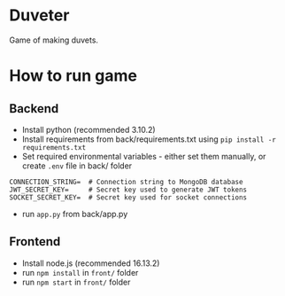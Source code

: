 # Duveter
Game of making duvets. 

# How to run game

## Backend
- Install python (recommended 3.10.2)
- Install requirements from back/requirements.txt using `pip install -r requirements.txt`
- Set required environmental variables - either set them manually, or create `.env` file in back/ folder
```
CONNECTION_STRING=  # Connection string to MongoDB database
JWT_SECRET_KEY=     # Secret key used to generate JWT tokens
SOCKET_SECRET_KEY=  # Secret key used for socket connections
```
- run `app.py` from back/app.py

## Frontend
- Install node.js (recommended 16.13.2)
- run `npm install` in `front/` folder
- run `npm start` in `front/` folder
